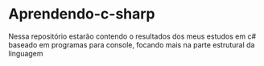 # Aprendendo-c-sharp
Nessa repositório estarão contendo o resultados dos meus estudos em c# baseado em programas para console, focando mais na parte estrutural da linguagem 
